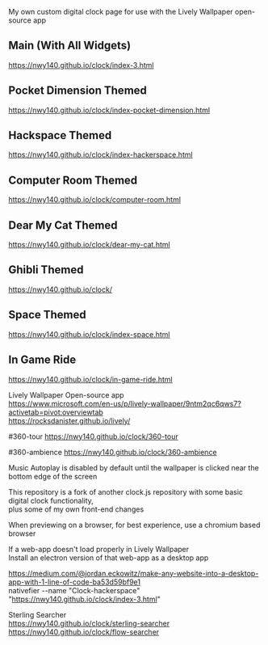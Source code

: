 My own custom digital clock page for use with the Lively Wallpaper open-source app  
## Main (With All Widgets)
https://nwy140.github.io/clock/index-3.html  

## Pocket Dimension Themed
https://nwy140.github.io/clock/index-pocket-dimension.html  

## Hackspace Themed
https://nwy140.github.io/clock/index-hackerspace.html  

## Computer Room Themed
https://nwy140.github.io/clock/computer-room.html

## Dear My Cat Themed
https://nwy140.github.io/clock/dear-my-cat.html

## Ghibli Themed
https://nwy140.github.io/clock/  

## Space Themed
https://nwy140.github.io/clock/index-space.html    

## In Game Ride
https://nwy140.github.io/clock/in-game-ride.html  

Lively Wallpaper Open-source app  
https://www.microsoft.com/en-us/p/lively-wallpaper/9ntm2qc6qws7?activetab=pivot:overviewtab    
https://rocksdanister.github.io/lively/    

#360-tour
https://nwy140.github.io/clock/360-tour

#360-ambience
https://nwy140.github.io/clock/360-ambience

Music Autoplay is disabled by default until the wallpaper is clicked near the bottom edge of the screen    

This repository is a fork of another clock.js repository with some basic digital clock functionality,    
plus some of my own front-end changes    

When previewing on a browser,
for best experience, use a chromium based browser

If a web-app doesn't load properly in Lively Wallpaper  
Install an electron version of that web-app as a desktop app  

https://medium.com/@jordan.eckowitz/make-any-website-into-a-desktop-app-with-1-line-of-code-ba53d59bf9e1  
nativefier --name "Clock-hackerspace" "https://nwy140.github.io/clock/index-3.html"  
    

Sterling Searcher  
https://nwy140.github.io/clock/sterling-searcher   
https://nwy140.github.io/clock/flow-searcher  



    
